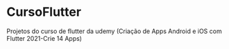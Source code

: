 # CursoFlutter
Projetos do curso de flutter da udemy (Criação de Apps Android e iOS com Flutter 2021-Crie 14 Apps)

